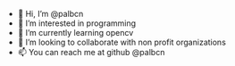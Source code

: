 - 👋 Hi, I’m @palbcn
- 👀 I’m interested in programming
- 🌱 I’m currently learning opencv
- 💞️ I’m looking to collaborate with non profit organizations
- 📫 You can reach me at github @palbcn
